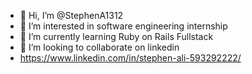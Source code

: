 - 👋 Hi, I’m @StephenA1312
- 👀 I’m interested in software engineering internship
- 🌱 I’m currently learning Ruby on Rails Fullstack
- 💞️ I’m looking to collaborate on linkedin 
- https://www.linkedin.com/in/stephen-ali-593292222/

<!---
StephenA1312/StephenA1312 is a ✨ special ✨ repository because its `README.md` (this file) appears on your GitHub profile.
You can click the Preview link to take a look at your changes.
--->
